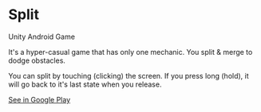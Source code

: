 # Split
Unity Android Game

It's a hyper-casual game that has only one mechanic. You split & merge to dodge obstacles.

You can split by touching (clicking) the screen. If you press long (hold), it will go back to it's last state when you release.

<a href="https://play.google.com/store/apps/details?id=com.BerkinAkkaya.Split">See in Google Play</a>
